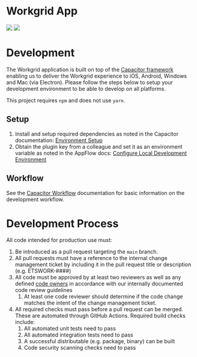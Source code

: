 # Workgrid App

![](https://img.shields.io/github/license/workgrid/workgrid-ui-components)
![](https://img.shields.io/badge/language-TypeScript-blue)

# Development

The Workgrid application is built on top of the [Capacitor framework](https://capacitorjs.com/) enabling us to deliver the Workgrid experience to iOS, Android, Windows and Mac (via Electron). Please follow the steps below to setup your development environment to be able to develop on all platforms.

This project requires `npm` and does not use `yarn`.

## Setup

1. Install and setup required dependencies as noted in the Capacitor documentation: [Environment Setup](https://capacitorjs.com/docs/v3/getting-started/environment-setup)
2. Obtain the plugin key from a colleague and set it as an environment variable as noted in the AppFlow docs: [Configure Local Development Environment](https://ionic.io/docs/appflow/cookbook/private-native-enterprise-keys#configure-local-development-environment)

## Workflow

See the [Capacitor Workflow](https://capacitorjs.com/docs/v3/basics/workflow) documentation for basic information on the development workflow.

# Development Process

All code intended for production use must:

1. Be introduced as a pull request targeting the `main` branch.
2. All pull requests must have a reference to the internal change management ticket by including it in the pull request title or description (e.g. ETSWORK-####)
3. All code must be approved by at least two reviewers as well as any defined [code owners](https://docs.github.com/en/github/creating-cloning-and-archiving-repositories/about-code-owners) in accordance with our internally documented code review guidelines
   1. At least one code reviewer should determine if the code change matches the intent of the change management ticket.
4. All required checks must pass before a pull request can be merged. These are automated through GitHub Actions. Required build checks include:
   1. All automated unit tests need to pass
   2. All automated integration tests need to pass
   3. A successful distributable (e.g. package, binary) can be built
   4. Code security scanning checks need to pass
